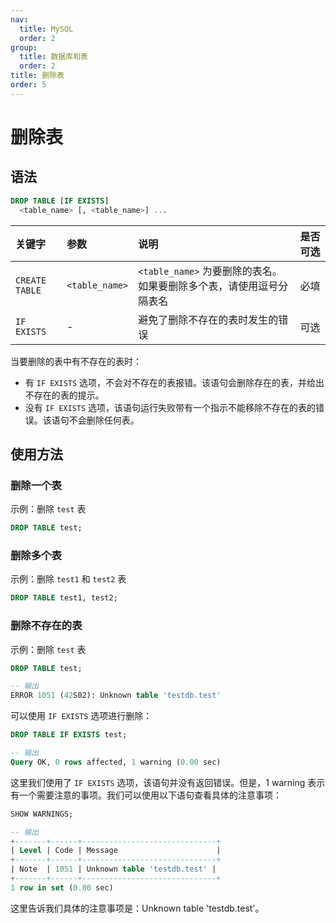 ```yaml
---
nav:
  title: MySQL
  order: 2
group:
  title: 数据库和表
  order: 2
title: 删除表
order: 5
---
```


# 删除表

## 语法

```sql
DROP TABLE [IF EXISTS]
  <table_name> [, <table_name>] ...
```

| 关键字         | 参数           | 说明                                                                | 是否可选 |
| :------------- | :------------- | :------------------------------------------------------------------ | :------- |
| `CREATE TABLE` | `<table_name>` | `<table_name>` 为要删除的表名。如果要删除多个表，请使用逗号分隔表名 | 必填     |
| `IF EXISTS`    | -              | 避免了删除不存在的表时发生的错误                                    | 可选     |

当要删除的表中有不存在的表时：

- 有 `IF EXISTS` 选项，不会对不存在的表报错。该语句会删除存在的表，并给出不存在的表的提示。
- 没有 `IF EXISTS` 选项，该语句运行失败带有一个指示不能移除不存在的表的错误。该语句不会删除任何表。

## 使用方法

### 删除一个表

示例：删除 `test` 表

```sql
DROP TABLE test;
```

### 删除多个表

示例：删除 `test1` 和 `test2` 表

```sql
DROP TABLE test1, test2;
```

### 删除不存在的表

示例：删除 `test` 表

```sql
DROP TABLE test;

-- 输出
ERROR 1051 (42S02): Unknown table 'testdb.test'
```

可以使用 `IF EXISTS` 选项进行删除：

```sql
DROP TABLE IF EXISTS test;

-- 输出
Query OK, 0 rows affected, 1 warning (0.00 sec)
```

这里我们使用了 `IF EXISTS` 选项，该语句并没有返回错误。但是，1 warning 表示有一个需要注意的事项。我们可以使用以下语句查看具体的注意事项：

```sql
SHOW WARNINGS;

-- 输出
+-------+------+------------------------------+
| Level | Code | Message                      |
+-------+------+------------------------------+
| Note  | 1051 | Unknown table 'testdb.test' |
+-------+------+------------------------------+
1 row in set (0.00 sec)
```

这里告诉我们具体的注意事项是：Unknown table 'testdb.test'。
